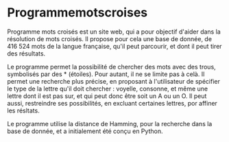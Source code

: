 # Programmemotscroises

Programme mots croisés est un site web, qui a pour objectif d'aider dans la résolution de mots croisés.
Il propose pour cela une base de donnée, de 416 524 mots de la langue française, qu'il peut parcourir, et dont il peut tirer des résultats.

Le programme permet la possibilité de chercher des mots avec des trous, symbolisés par des * (étoiles).
Pour autant, il ne se limite pas à celà.
Il permet une recherche plus précise, en proposant à l'utilisateur de spécifier le type de la lettre qu'il doit chercher : voyelle, consonne, et même une lettre dont il est pas sur, et qui peut donc être soit un A ou un O. Il peut aussi, restreindre ses possibilités, en excluant certaines lettres, por affiner les résltats.


Le programme utilise la distance de Hamming, pour la recherche dans la base de donnée, et a initialement été conçu en Python.
